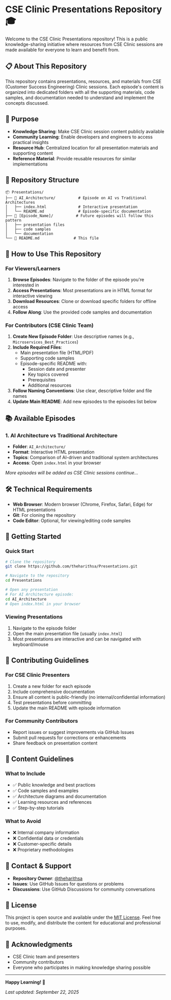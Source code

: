 # CSE Clinic Presentations Repository 🎓

Welcome to the CSE Clinic Presentations repository! This is a public knowledge-sharing initiative where resources from CSE Clinic sessions are made available for everyone to learn and benefit from.

## 📋 About This Repository

This repository contains presentations, resources, and materials from CSE (Customer Success Engineering) Clinic sessions. Each episode's content is organized into dedicated folders with all the supporting materials, code samples, and documentation needed to understand and implement the concepts discussed.

## 🎯 Purpose

- **Knowledge Sharing**: Make CSE Clinic session content publicly available
- **Community Learning**: Enable developers and engineers to access practical insights
- **Resource Hub**: Centralized location for all presentation materials and supporting content
- **Reference Material**: Provide reusable resources for similar implementations

## 📁 Repository Structure

```
📦 Presentations/
├── 📁 AI_Architecture/          # Episode on AI vs Traditional Architectures
│   ├── index.html              # Interactive presentation
│   └── README.md               # Episode-specific documentation
├── 📁 [Episode_Name]/          # Future episodes will follow this pattern
│   ├── presentation files
│   ├── code samples
│   └── documentation
└── 📄 README.md               # This file
```

## 🚀 How to Use This Repository

### For Viewers/Learners

1. **Browse Episodes**: Navigate to the folder of the episode you're interested in
2. **Access Presentations**: Most presentations are in HTML format for interactive viewing
3. **Download Resources**: Clone or download specific folders for offline access
4. **Follow Along**: Use the provided code samples and documentation

### For Contributors (CSE Clinic Team)

1. **Create New Episode Folder**: Use descriptive names (e.g., `Microservices_Best_Practices`)
2. **Include Required Files**:
   - Main presentation file (HTML/PDF)
   - Supporting code samples
   - Episode-specific README with:
     - Session date and presenter
     - Key topics covered
     - Prerequisites
     - Additional resources
3. **Follow Naming Conventions**: Use clear, descriptive folder and file names
4. **Update Main README**: Add new episodes to the episodes list below

## 📚 Available Episodes

### 1. AI Architecture vs Traditional Architecture
- **Folder**: `AI_Architecture/`
- **Format**: Interactive HTML presentation
- **Topics**: Comparison of AI-driven and traditional system architectures
- **Access**: Open `index.html` in your browser

*More episodes will be added as CSE Clinic sessions continue...*

## 🛠️ Technical Requirements

- **Web Browser**: Modern browser (Chrome, Firefox, Safari, Edge) for HTML presentations
- **Git**: For cloning the repository
- **Code Editor**: Optional, for viewing/editing code samples

## 📖 Getting Started

### Quick Start
```bash
# Clone the repository
git clone https://github.com/theharithsa/Presentations.git

# Navigate to the repository
cd Presentations

# Open any presentation
# For AI Architecture episode:
cd AI_Architecture
# Open index.html in your browser
```

### Viewing Presentations
1. Navigate to the episode folder
2. Open the main presentation file (usually `index.html`)
3. Most presentations are interactive and can be navigated with keyboard/mouse

## 🤝 Contributing Guidelines

### For CSE Clinic Presenters
1. Create a new folder for each episode
2. Include comprehensive documentation
3. Ensure all content is public-friendly (no internal/confidential information)
4. Test presentations before committing
5. Update the main README with episode information

### For Community Contributors
- Report issues or suggest improvements via GitHub Issues
- Submit pull requests for corrections or enhancements
- Share feedback on presentation content

## 📝 Content Guidelines

### What to Include
- ✅ Public knowledge and best practices
- ✅ Code samples and examples
- ✅ Architecture diagrams and documentation
- ✅ Learning resources and references
- ✅ Step-by-step tutorials

### What to Avoid
- ❌ Internal company information
- ❌ Confidential data or credentials
- ❌ Customer-specific details
- ❌ Proprietary methodologies

## 📧 Contact & Support

- **Repository Owner**: [@theharithsa](https://github.com/theharithsa)
- **Issues**: Use GitHub Issues for questions or problems
- **Discussions**: Use GitHub Discussions for community conversations

## 📄 License

This project is open source and available under the [MIT License](LICENSE). Feel free to use, modify, and distribute the content for educational and professional purposes.

## 🌟 Acknowledgments

- CSE Clinic team and presenters
- Community contributors
- Everyone who participates in making knowledge sharing possible

---

**Happy Learning! 🎉**

*Last updated: September 22, 2025*